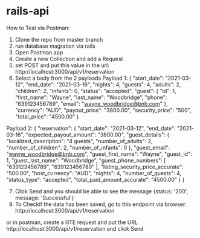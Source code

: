 # rails-api

How to Test via Postman:

1. Clone the repo from master branch
2. run database magration via rails
3. Open Postman app
4. Create a new Collection and add a Request
5. set POST and put this value in the url:
  http://localhost:3000/api/v1/reservation
6. Select a body from the 2 payloads
  Payload 1:
  {
    "start_date": "2021-03-12",
    "end_date": "2021-03-16",
    "nights": 4,
    "guests": 4,
    "adults": 2,
    "children": 2,
    "infants": 0,
    "status": "accepted",
    "guest": {
        "id": 1,
        "first_name": "Wayne",
        "last_name": "Woodbridge",
        "phone": "639123456789",
        "email": "wayne_woodbridge@bnb.com"
        },
    "currency": "AUD",
    "payout_price": "3800.00",
    "security_price": "500",
    "total_price": "4500.00"
}

Payload 2:
{
"reservation": {
"start_date": "2021-03-12",
"end_date": "2021-03-16",
"expected_payout_amount": "3800.00",
"guest_details": {
"localized_description": "4 guests",
"number_of_adults": 2,
"number_of_children": 2,
"number_of_infants": 0
},
"guest_email": "wayne_woodbridge@bnb.com",
"guest_first_name": "Wayne",
"guest_id": 1,
"guest_last_name": "Woodbridge",
"guest_phone_numbers": [
"639123456789",
"639123456789"
],
"listing_security_price_accurate": "500.00",
"host_currency": "AUD",
"nights": 4,
"number_of_guests": 4,
"status_type": "accepted",
"total_paid_amount_accurate": "4500.00"
}
}

7. Click Send and you should be able to see the message  {status: '200', message: 'Successful'}
8.  To Checkif the data has been saved, go to this endpoint via browser:
http://localhost:3000/api/v1/reservation

or in postman, create a GTE request and put the URL http://localhost:3000/api/v1/reservation and click Send
